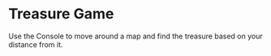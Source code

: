 # Treasure Game
Use the Console to move around a map and find the treasure based on your distance from it.
